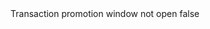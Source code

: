<?xml version="1.0" encoding="UTF-8"?>
<CustomMetadata xmlns="http://soap.sforce.com/2006/04/metadata">
    <label>Transaction promotion window not open</label>
    <protected>false</protected>
</CustomMetadata>
